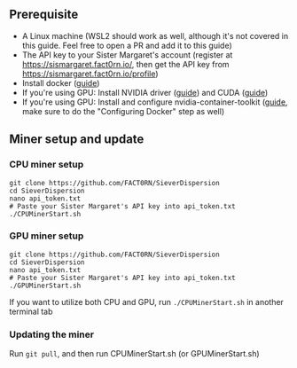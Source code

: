 ## Prerequisite
- A Linux machine (WSL2 should work as well, although it's not covered in this guide. Feel free to open a PR and add it to this guide)
- The API key to your Sister Margaret's account (register at https://sismargaret.fact0rn.io/, then get the API key from https://sismargaret.fact0rn.io/profile)
- Install docker ([guide](https://docs.docker.com/engine/install/ubuntu/))
- If you're using GPU: Install NVIDIA driver ([guide](https://ubuntu.com/server/docs/nvidia-drivers-installation)) and CUDA ([guide](https://docs.nvidia.com/cuda/cuda-installation-guide-linux/index.html#network-repo-installation-for-ubuntu))
- If you're using GPU: Install and configure nvidia-container-toolkit ([guide](https://docs.nvidia.com/datacenter/cloud-native/container-toolkit/latest/install-guide.html#installing-with-apt), make sure to do the "Configuring Docker" step as well)

## Miner setup and update
### CPU miner setup
```
git clone https://github.com/FACT0RN/SieverDispersion
cd SieverDispersion
nano api_token.txt
# Paste your Sister Margaret's API key into api_token.txt
./CPUMinerStart.sh
```

### GPU miner setup
```
git clone https://github.com/FACT0RN/SieverDispersion
cd SieverDispersion
nano api_token.txt
# Paste your Sister Margaret's API key into api_token.txt
./GPUMinerStart.sh
```
If you want to utilize both CPU and GPU, run `./CPUMinerStart.sh` in another terminal tab

### Updating the miner
Run `git pull`, and then run CPUMinerStart.sh (or GPUMinerStart.sh)
